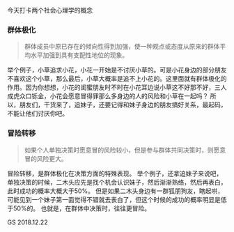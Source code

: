 今天打卡两个社会心理学的概念


### 群体极化

> 群体成员中原已存在的倾向性得到加强，使一种观点或态度从原来的群体平均水平加强到具有支配性地位的现象。

举个例子，小草追求小花，小花一开始是不讨厌小草的。可是小花身边的部分朋友不喜欢这个小草，那么最后，小草大概率是追不上小花的。这里面就有群体极化的作用。因为你想想，小花的闺蜜朋友时不时在小花耳边说小草这不好那不好，三人成虎众口铄金，小花会愿意冒得罪那么多身边的人的风险和小草在一起吗？
所以，朋友们，干货来了，追妹子，还要记得和妹子身边的朋友搞好关系，最起码，不能让他们讨厌你吧。

### 冒险转移

> 如果个人单独决策时愿意冒的风险较小，但是参与群体共同决策时，则愿意冒的风险更大。

冒险转移，是群体极化在决策方面的特殊表现。
举个例子，还拿追妹子来说吧，单独决策的时候，二木头应先是找个机会认识妹子，然后渐渐熟络，然后再表白，此时成功的概率大概大于50%。
但是如果二木头身边有一群狐朋狗友，瞎起哄，可能见到一个妹子第一面觉得不错就去表白了，但这个时候的成功的概率明显是低于50%的。
也就是，在群体中决策时，往往更冒险。

GS 
2018.12.22 

